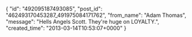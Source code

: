  {
   "id": "492095187493085",
   "post_id": "462493170453287_491975084171762",
   "from_name": "Adam Thomas",
   "message": "Hells Angels Scott.  They're huge on LOYALTY.",
   "created_time": "2013-03-14T10:53:07+0000"
 }
